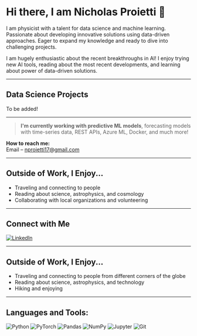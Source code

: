 # Hi there, I am Nicholas Proietti 👋

I am physicist with a talent for data science and machine learning. Passionate about developing innovative solutions using data-driven approaches. Eager to expand my knowledge and ready to dive into challenging projects. 

I am hugely enthusiastic about the recent breakthroughs in AI! I enjoy trying new AI tools, reading about the most recent developments, and learning about power of data-driven solutions.

---

## Data Science Projects

To be added!

---

> **I'm currently working with predictive ML models**, forecasting models with time-series data, REST APIs, Azure ML, Docker, and much more!

**How to reach me:**  
Email – [nproietti17@gmail.com](mailto:nproietti17@gmail.com)

---

## Outside of Work, I Enjoy...
- Traveling and connecting to people
- Reading about science, astrophysics, and cosmology
- Collaborating with local organizations and volunteering

---

## Connect with Me

[![LinkedIn](https://img.shields.io/badge/-LinkedIn-blue?style=flat&logo=Linkedin&logoColor=white)](https://www.linkedin.com/in/nicholas-proietti/)

---

## Outside of Work, I Enjoy...
- Traveling and connecting to people from different corners of the globe
- Reading about science, astrophysics, and technology
- Hiking and enjoying 

---

## Languages and Tools:
![Python](https://img.shields.io/badge/-Python-3776AB?style=flat&logo=python&logoColor=white)
![PyTorch](https://img.shields.io/badge/-PyTorch-EE4C2C?style=flat&logo=pytorch&logoColor=white)
![Pandas](https://img.shields.io/badge/-Pandas-150458?style=flat&logo=pandas&logoColor=white)
![NumPy](https://img.shields.io/badge/-NumPy-013243?style=flat&logo=numpy&logoColor=white)
![Jupyter](https://img.shields.io/badge/-Jupyter-F37626?style=flat&logo=jupyter&logoColor=white)
![Git](https://img.shields.io/badge/-Git-F05032?style=flat&logo=git&logoColor=white)
